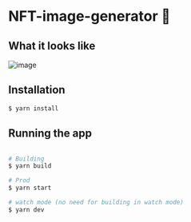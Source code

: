 # NFT-image-generator 🤘

## What it looks like
![image](https://user-images.githubusercontent.com/67472505/202037736-6fa43f48-83fe-4df0-855e-2b75de39ac5e.png)
## Installation
```bash
$ yarn install
```
## Running the app
```bash

# Building
$ yarn build

# Prod
$ yarn start

# watch mode (no need for building in watch mode)
$ yarn dev
```
